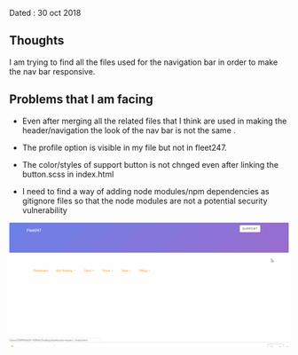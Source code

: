  Dated : 30 oct 2018
 ## Thoughts
 I am trying to find all the files used for the navigation bar in order to make the nav bar responsive.
 
 ## Problems that I am facing 
 
 * Even after merging all the related files that I think are used in making the header/navigation the look
 of the nav bar is not the same .
 
 * The profile option is visible in my file but not in fleet247. 
 
 * The color/styles of support button is not chnged even after linking the button.scss in index.html
 
 * I need to find a way of adding node modules/npm dependencies as gitignore files so that the node modules are not a potential security vulnerability
 
 
 ![](d.gif)
